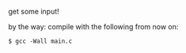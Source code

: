 get some input!







by the way:
compile with the following from now on:
```
$ gcc -Wall main.c
```

